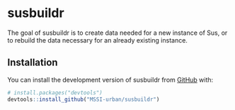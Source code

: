 
<!-- README.md is generated from README.Rmd. Please edit that file-->

# susbuildr

<!-- badges: start -->
<!-- badges: end -->

The goal of susbuildr is to create data needed for a new instance of
Sus, or to rebuild the data necessary for an already existing instance.

## Installation

You can install the development version of susbuildr from
[GitHub](https://github.com/) with:

``` r
# install.packages("devtools")
devtools::install_github("MSSI-urban/susbuildr")
```
